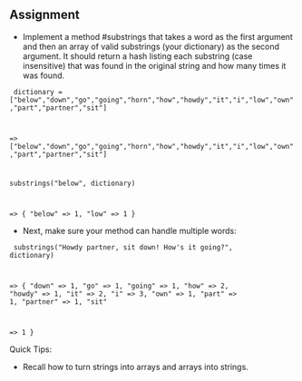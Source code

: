 ## Assignment

- Implement a method #substrings that takes a word as the first argument and then an array of valid substrings (your dictionary) as the second argument. It should return a hash listing each substring (case insensitive) that was found in the original string and how many times it was found.


<code> dictionary = ["below","down","go","going","horn","how","howdy","it","i","low","own","part","partner","sit"]

=>["below","down","go","going","horn","how","howdy","it","i","low","own","part","partner","sit"]

substrings("below", dictionary)

=> { "below" => 1, "low" => 1 } </code>

- Next, make sure your method can handle multiple words:

<code> substrings("Howdy partner, sit down! How's it going?", dictionary)

  => { "down" => 1, "go" => 1, "going" => 1, "how" => 2, "howdy" => 1, "it" => 2, "i" => 3, "own" => 1, "part" => 1, "partner" => 1, "sit"

  => 1 } </code>


Quick Tips:
- Recall how to turn strings into arrays and arrays into strings.


